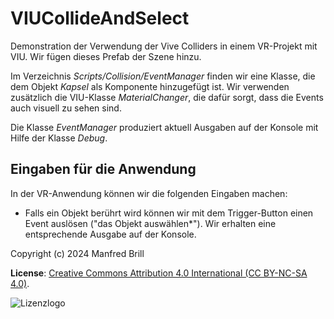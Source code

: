# VIUCollideAndSelect

Demonstration der Verwendung der Vive Colliders in einem VR-Projekt mit VIU. Wir fügen
dieses Prefab der Szene hinzu.

Im Verzeichnis *Scripts/Collision/EventManager* finden wir eine Klasse,
die dem Objekt *Kapsel* als Komponente hinzugefügt ist. Wir verwenden zusätzlich
die VIU-Klasse *MaterialChanger*, die dafür sorgt, dass die Events auch visuell
zu sehen sind.

Die Klasse *EventManager* produziert aktuell Ausgaben auf der Konsole mit Hilfe 
der Klasse *Debug*.

## Eingaben für die Anwendung
In der VR-Anwendung können wir die folgenden Eingaben machen:

- Falls ein Objekt berührt wird können wir mit dem Trigger-Button einen Event auslösen ("das 
Objekt auswählen*"). Wir erhalten eine entsprechende Ausgabe auf der Konsole.

Copyright (c) 2024 Manfred Brill

**License**: [Creative Commons Attribution 4.0 International (CC BY-NC-SA 4.0)](https://creativecommons.org/licenses/by-nc-sa/4.0/).  

![Lizenzlogo](https://licensebuttons.net/l/by-nc-sa/3.0/de/88x31.png)
